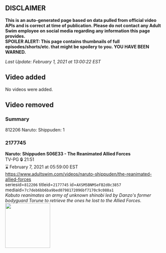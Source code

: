 ## DISCLAIMER
**This is an auto-generated page based on data pulled from official video APIs and is correct at time of publication. Please do not contact any Adult Swim employee on social media regarding any information this page provides.**  
**SPOILER ALERT: This page contains thumbnails of full episodes/shorts/etc. that might be spoilery to you. YOU HAVE BEEN WARNED.**  

_Last Update: February 1, 2021 at 13:00:22 EST_
## Video added
No videos were added.  
## Video removed
### Summary
812206 Naruto: Shippuden: 1  
### 2177745
**Naruto: Shippuden S06E33 - The Reanimated Allied Forces**  
TV-PG 🔒 21:51  
⌛ February 7, 2021 at 05:59:00 EST  
https://www.adultswim.com/videos/naruto-shippuden/the-reanimated-allied-forces  
seriesid=`812206` titleid=`2177745` id=`AXSM5BNMSeFB2d0c3857` mediaid=`7c7deb6bb6ba9bed0798172096bf7170c9c088a1`  
_Kabuto reanimates an army of unknown shinobi led by Danzo's former bodyguard Torune to retrieve the ones he lost to the Allied Forces._  
<a href="https://media.cdn.adultswim.com/uploads/20200914/thumbnails/2_2091495389-narutoshippuden_316_TheReanimatedAllied.jpg"><img src="https://media.cdn.adultswim.com/uploads/20200914/thumbnails/2_2091495389-narutoshippuden_316_TheReanimatedAllied.jpg" height="144px" /></a>
